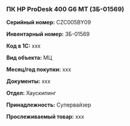 ### ПК HP ProDesk 400 G6 MT (ЗБ-01569) </br>

**Серийный номер:** CZC005BY09 </br>

**Инвентарный номер:** ЗБ-01569 </br>

**Код в 1С:** xxx </br> 

**Вид объекта:** МЦ

**Месяц/год покупки:** xxx </br>

**Документы:** xxx  </br>

**Отдел:** Хаускипинг </br>

**Принадлежность:** Супервайзер </br>

**Прослеживаемый товар:** xxx
